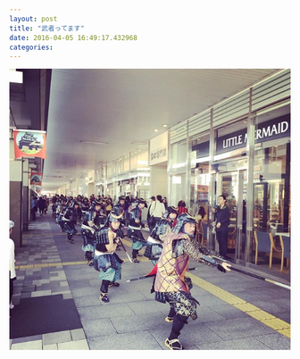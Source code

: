 ```yaml
---
layout: post
title: "武者ってます"
date: 2016-04-05 16:49:17.432968
categories: 
---
```


![武者行列](/assets/images/201604/12501859_235959523424009_2041631457_n.jpg)


